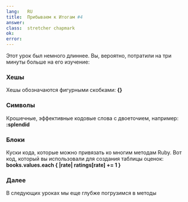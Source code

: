 ```yaml
---
lang:   RU
title:  Прибываем к Итогам #4
answer: 
class:  stretcher chapmark
ok:     
error:  
---
```


Этот урок был немного длиннее. Вы, вероятно, потратили на три минуты больше на
его изучение:

### Хешы
Хешы обозначаются фигурными скобками: __{}__

### Символы
Крошечные, эффективные кодовые слова с двоеточием, например: __:splendid__

### Блоки
Куски кода, которые можно привязать ко многим методам Ruby. Вот код, который вы
использовали для создания таблицы оценок:
__books.values.each { |rate| ratings[rate] += 1 }__

### Далее
В следующих уроках мы еще глубже погрузимся в методы
